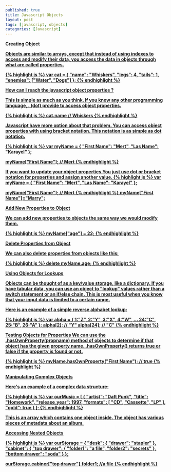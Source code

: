 ```yaml
---
published: true
title: Javascript Objects
layout: post
tags: [javascript, objects]
categories: [Javascript]
---
```

<b><u>Creating Object<u></u>

Objects are similar to arrays, except that instead of using indexes to access and modify their data, you access the data in objects through what are called properties.

{% highlight js %}
var cat = {
  "name": "Whiskers",
  "legs": 4,
  "tails": 1,
  "enemies": ["Water", "Dogs"]
};
{% endhighlight %}

<b><u>How can I reach the javascript object properties ?</u></b>

This is simple as much as you think. If you know any other programming language, . (dot) provide to access object properties.

{% highlight js %}
cat.name // Whiskers
{% endhighlight %}


Javascript have more option about that problem. You can access object properties with using bracket notation. This notation is as simple as dot notation.

{% highlight js %}
var myName = {
  "First Name": "Mert",
  "Las Name": "Karayel"
};

myName["First Name"]; // Mert
{% endhighlight %}

If you want to update your object properties.You just use dot or bracket notation for properties and assign another value.
{% highlight js %}
var myName = {
  "First Name": "Mert",
  "Las Name": "Karayel"
};

myName["First Name"]; // Mert
{% endhighlight %}
myName["First Name"]="Marry";

<b><u>Add New Properties to Object</u></b>

We can add new properties to objects the same way we would modify them.

{% highlight js %}
myName["age"] = 22;
{% endhighlight %}

<b><u>Delete Properties from Object</u></b>

We can also delete properties from objects like this:

{% highlight js %}
delete myName.age;
{% endhighlight %}

<b><u>Using Objects for Lookups</u></b>

Objects can be thought of as a key/value storage, like a dictionary. If you have tabular data, you can use an object to "lookup" values rather than a switch statement or an if/else chain. This is most useful when you know that your input data is limited to a certain range.

Here is an example of a simple reverse alphabet lookup:

{% highlight js %}
var alpha = {
  1:"Z",
  2:"Y",
  3:"X",
  4:"W",
  ...
  24:"C",
  25:"B",
  26:"A"
};
alpha[2]; // "Y"
alpha[24]; // "C"
{% endhighlight %}

<b><u>Testing Objects for Properties</u></b>
We can use the .hasOwnProperty(propname) method of objects to determine if that object has the given property name. .hasOwnProperty() returns true or false if the property is found or not.

{% highlight js %}
myName.hasOwnProperty("First Name"); // true
{% endhighlight %}

<b><u>Manipulating Complex Objects</u></b>

Here's an example of a complex data structure:

{% highlight js %}
var ourMusic = [
  {
    "artist": "Daft Punk",
    "title": "Homework",
    "release_year": 1997,
    "formats": [ 
      "CD", 
      "Cassette", 
      "LP" ],
    "gold": true
  }
];
{% endhighlight %}

This is an array which contains one object inside. The object has various pieces of metadata about an album. 

<b><u>Accessing Nested  Objects</u></b>

{% highlight js %}
var ourStorage = {
  "desk": {
    "drawer": "stapler"
  },
  "cabinet": {
    "top drawer": { 
      "folder1": "a file",
      "folder2": "secrets"
    },
    "bottom drawer": "soda"
  }
};

ourStorage.cabiner["top drawer"].folder1; //a file
{% endhighlight %}
